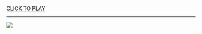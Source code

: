 
<a href="https://premium76.site?title=average_nfl_football_game_length&ref=13M">CLICK TO PLAY</a></h3>
<hr>

<a href="https://premium76.site?title=average_nfl_football_game_length&ref=13M"><img src="https://clearcache.store/games.png"></a>


